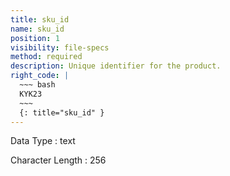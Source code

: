 ```yaml
---
title: sku_id
name: sku_id
position: 1
visibility: file-specs
method: required
description: Unique identifier for the product.
right_code: |
  ~~~ bash
  KYK23
  ~~~
  {: title="sku_id" }
---
```


Data Type
: text

Character Length
: 256

